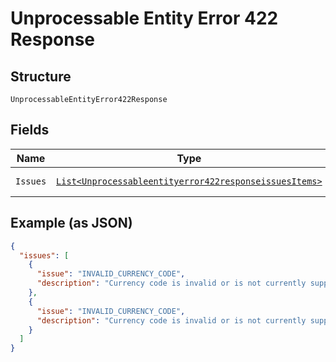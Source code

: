 
# Unprocessable Entity Error 422 Response

## Structure

`UnprocessableEntityError422Response`

## Fields

| Name | Type | Tags | Description | Getter | Setter |
|  --- | --- | --- | --- | --- | --- |
| `Issues` | [`List<Unprocessableentityerror422responseissuesItems>`](../../doc/models/containers/unprocessableentityerror-422-responseissues-items.md) | Optional | - | List<Unprocessableentityerror422responseissuesItems> getIssues() | setIssues(List<Unprocessableentityerror422responseissuesItems> issues) |

## Example (as JSON)

```json
{
  "issues": [
    {
      "issue": "INVALID_CURRENCY_CODE",
      "description": "Currency code is invalid or is not currently supported. Please refer https://developer.paypal.com/docs/api/reference/currency-codes/ for list of supported currency codes."
    },
    {
      "issue": "INVALID_CURRENCY_CODE",
      "description": "Currency code is invalid or is not currently supported. Please refer https://developer.paypal.com/docs/api/reference/currency-codes/ for list of supported currency codes."
    }
  ]
}
```

